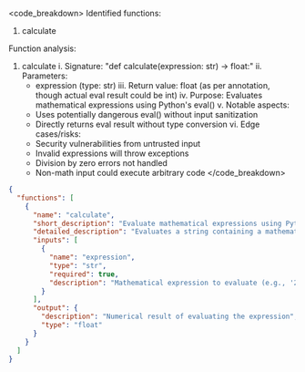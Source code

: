 <code_breakdown>
Identified functions:
1. calculate

Function analysis:
1. calculate
i. Signature: "def calculate(expression: str) -> float:"
ii. Parameters:
   - expression (type: str)
iii. Return value: float (as per annotation, though actual eval result could be int)
iv. Purpose: Evaluates mathematical expressions using Python's eval()
v. Notable aspects:
   - Uses potentially dangerous eval() without input sanitization
   - Directly returns eval result without type conversion
vi. Edge cases/risks:
   - Security vulnerabilities from untrusted input
   - Invalid expressions will throw exceptions
   - Division by zero errors not handled
   - Non-math input could execute arbitrary code
</code_breakdown>

```json
{
  "functions": [
    {
      "name": "calculate",
      "short_description": "Evaluate mathematical expressions using Python's eval()",
      "detailed_description": "Evaluates a string containing a mathematical expression by directly passing it to Python's eval() function. Returns the result as a floating-point number. Warning: This implementation does not sanitize inputs and poses security risks if used with untrusted expressions.",
      "inputs": [
        {
          "name": "expression",
          "type": "str",
          "required": true,
          "description": "Mathematical expression to evaluate (e.g., '2 + 3 * 4')"
        }
      ],
      "output": {
        "description": "Numerical result of evaluating the expression",
        "type": "float"
      }
    }
  ]
}
```